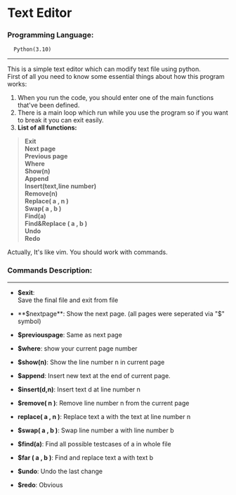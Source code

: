 # Text Editor
### Programming Language: 
      Python(3.10)
   -------
This is a simple text editor which can modify text file using python.   
    First of all you need to know some essential things about how this program works:   
  1.  When you run the code, you should enter one of the main functions that've been defined.   
  2.  There is a main loop which run while you use the program so if you want to break it you can exit easily.   
  3.  **List of all functions:**     
  > **Exit**   
  > **Next page**   
  > **Previous page**   
  > **Where**    
  > **Show(n)**   
  > **Append**   
  > **Insert(text,line number)**   
  > **Remove(n)**   
  > **Replace( a , n )**   
  > **Swap( a , b )**  
  > **Find(a)**  
  > **Find&Replace ( a , b )**  
  > **Undo**  
  > **Redo**  
  
  
Actually, It's like vim. You should work with commands.
### Commands Description:
-------
   - **$exit**:   
       Save the final file and exit from file
       
   - **$nextpage**:
       Show the next page. (all pages were seperated via "$" symbol)
       
   - **$previouspage**:
       Same as next page
       
   - **$where**:
      show your current page number
      
   - **$show(n)**:
      Show the line number n in current page
      
   - **$append**:
      Insert new text at the end of current page.
      
   - **$insert(d,n)**:
      Insert text d at line number n
      
   - **$remove( n )**:
      Remove line number n from the current page
      
   - **replace( a , n )**:
      Replace text a with the text at line number n
      
   - **$swap( a , b )**:
      Swap line number a with line number b
      
   - **$find(a)**:
      Find all possible testcases of a in whole file
      
   - **$far ( a , b )**:
      Find and replace text a with text b
      
   - **$undo**:
      Undo the last change
      
   - **$redo**:
      Obvious
      
   
